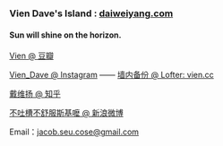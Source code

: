 ### Vien Dave's Island :   [daiweiyang.com](http://daiweiyang.com)

#### Sun will shine on the horizon.

[Vien @ 豆瓣](http://www.douban.com/people/54279294/)

[Vien_Dave @ Instagram](http://instagram.com/vien_dave)  —— [墙内备份 @ Lofter: vien.cc](http://vien.cc)

[戴维扬 @ 知乎](http://www.zhihu.com/people/dai-wei-yang)

[不吐槽不舒服斯基嚒 @ 新浪微博](http://weibo.com/u/1843172481)

Email：jacob.seu.cose@gmail.com
